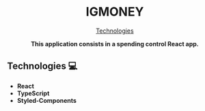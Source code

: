 <h1 align="center" style="font-weight: bold;">
  IGMONEY
</h1>
<p align="center">
 <a href="#tech">Technologies</a>
</p>

<p align="center">
<b>This application consists in a spending control React app.</b>
</p>

<h2 id="tech">Technologies 💻</h2>

- **React**
- **TypeScript**
- **Styled-Components**
